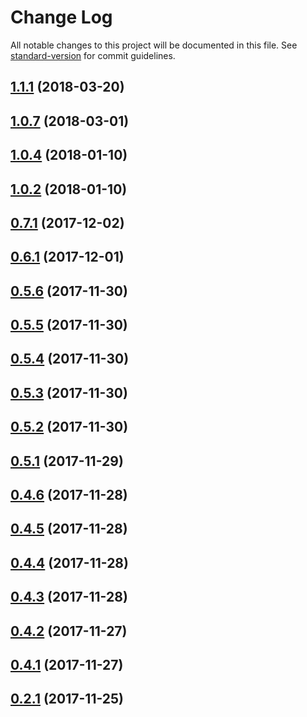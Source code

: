 # Change Log

All notable changes to this project will be documented in this file. See [standard-version](https://github.com/conventional-changelog/standard-version) for commit guidelines.

<a name="1.1.1"></a>
## [1.1.1](https://github.com/phodal/adr/compare/v1.0.7...v1.1.1) (2018-03-20)



<a name="1.0.7"></a>
## [1.0.7](https://github.com/phodal/adr/compare/v1.0.4...v1.0.7) (2018-03-01)



<a name="1.0.4"></a>
## [1.0.4](https://github.com/phodal/adr/compare/v1.0.2...v1.0.4) (2018-01-10)



<a name="1.0.2"></a>
## [1.0.2](https://github.com/phodal/adr/compare/v1.0.0...v1.0.2) (2018-01-10)



<a name="0.7.1"></a>
## [0.7.1](https://github.com/phodal/adr/compare/v0.7.0...v0.7.1) (2017-12-02)



<a name="0.6.1"></a>
## [0.6.1](https://github.com/phodal/adr/compare/v0.5.6...v0.6.1) (2017-12-01)



<a name="0.5.6"></a>
## [0.5.6](https://github.com/phodal/adr/compare/v0.5.5...v0.5.6) (2017-11-30)



<a name="0.5.5"></a>
## [0.5.5](https://github.com/phodal/adr/compare/v0.5.4...v0.5.5) (2017-11-30)



<a name="0.5.4"></a>
## [0.5.4](https://github.com/phodal/adr/compare/v0.5.3...v0.5.4) (2017-11-30)



<a name="0.5.3"></a>
## [0.5.3](https://github.com/phodal/adr/compare/v0.5.2...v0.5.3) (2017-11-30)



<a name="0.5.2"></a>
## [0.5.2](https://github.com/phodal/adr/compare/v0.5.1...v0.5.2) (2017-11-30)



<a name="0.5.1"></a>
## [0.5.1](https://github.com/phodal/adr/compare/v0.5.0...v0.5.1) (2017-11-29)



<a name="0.4.6"></a>
## [0.4.6](https://github.com/phodal/adr/compare/v0.4.5...v0.4.6) (2017-11-28)



<a name="0.4.5"></a>
## [0.4.5](https://github.com/phodal/adr/compare/v0.4.4...v0.4.5) (2017-11-28)



<a name="0.4.4"></a>
## [0.4.4](https://github.com/phodal/adr/compare/v0.4.3...v0.4.4) (2017-11-28)



<a name="0.4.3"></a>
## [0.4.3](https://github.com/phodal/adr/compare/v0.4.2...v0.4.3) (2017-11-28)



<a name="0.4.2"></a>
## [0.4.2](https://github.com/phodal/adr/compare/v0.4.0...v0.4.2) (2017-11-27)



<a name="0.4.1"></a>
## [0.4.1](https://github.com/phodal/adr/compare/v0.4.0...v0.4.1) (2017-11-27)



<a name="0.2.1"></a>
## [0.2.1](https://github.com/phodal/adr/compare/v0.2.0...v0.2.1) (2017-11-25)
